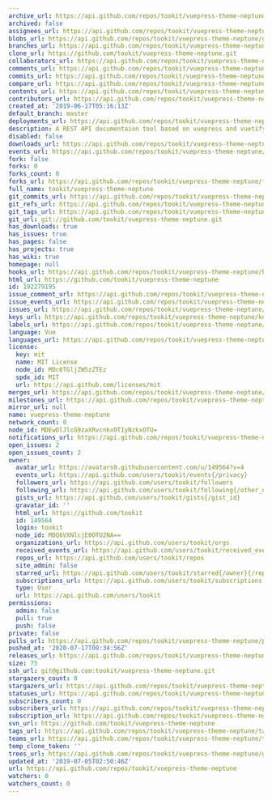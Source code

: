 ```yaml
---
archive_url: https://api.github.com/repos/tookit/vuepress-theme-neptune/{archive_format}{/ref}
archived: false
assignees_url: https://api.github.com/repos/tookit/vuepress-theme-neptune/assignees{/user}
blobs_url: https://api.github.com/repos/tookit/vuepress-theme-neptune/git/blobs{/sha}
branches_url: https://api.github.com/repos/tookit/vuepress-theme-neptune/branches{/branch}
clone_url: https://github.com/tookit/vuepress-theme-neptune.git
collaborators_url: https://api.github.com/repos/tookit/vuepress-theme-neptune/collaborators{/collaborator}
comments_url: https://api.github.com/repos/tookit/vuepress-theme-neptune/comments{/number}
commits_url: https://api.github.com/repos/tookit/vuepress-theme-neptune/commits{/sha}
compare_url: https://api.github.com/repos/tookit/vuepress-theme-neptune/compare/{base}...{head}
contents_url: https://api.github.com/repos/tookit/vuepress-theme-neptune/contents/{+path}
contributors_url: https://api.github.com/repos/tookit/vuepress-theme-neptune/contributors
created_at: '2019-06-17T05:16:13Z'
default_branch: master
deployments_url: https://api.github.com/repos/tookit/vuepress-theme-neptune/deployments
description: A REST API documentaion tool based on vuepress and vuetify
disabled: false
downloads_url: https://api.github.com/repos/tookit/vuepress-theme-neptune/downloads
events_url: https://api.github.com/repos/tookit/vuepress-theme-neptune/events
fork: false
forks: 0
forks_count: 0
forks_url: https://api.github.com/repos/tookit/vuepress-theme-neptune/forks
full_name: tookit/vuepress-theme-neptune
git_commits_url: https://api.github.com/repos/tookit/vuepress-theme-neptune/git/commits{/sha}
git_refs_url: https://api.github.com/repos/tookit/vuepress-theme-neptune/git/refs{/sha}
git_tags_url: https://api.github.com/repos/tookit/vuepress-theme-neptune/git/tags{/sha}
git_url: git://github.com/tookit/vuepress-theme-neptune.git
has_downloads: true
has_issues: true
has_pages: false
has_projects: true
has_wiki: true
homepage: null
hooks_url: https://api.github.com/repos/tookit/vuepress-theme-neptune/hooks
html_url: https://github.com/tookit/vuepress-theme-neptune
id: 192279195
issue_comment_url: https://api.github.com/repos/tookit/vuepress-theme-neptune/issues/comments{/number}
issue_events_url: https://api.github.com/repos/tookit/vuepress-theme-neptune/issues/events{/number}
issues_url: https://api.github.com/repos/tookit/vuepress-theme-neptune/issues{/number}
keys_url: https://api.github.com/repos/tookit/vuepress-theme-neptune/keys{/key_id}
labels_url: https://api.github.com/repos/tookit/vuepress-theme-neptune/labels{/name}
language: Vue
languages_url: https://api.github.com/repos/tookit/vuepress-theme-neptune/languages
license:
  key: mit
  name: MIT License
  node_id: MDc6TGljZW5zZTEz
  spdx_id: MIT
  url: https://api.github.com/licenses/mit
merges_url: https://api.github.com/repos/tookit/vuepress-theme-neptune/merges
milestones_url: https://api.github.com/repos/tookit/vuepress-theme-neptune/milestones{/number}
mirror_url: null
name: vuepress-theme-neptune
network_count: 0
node_id: MDEwOlJlcG9zaXRvcnkxOTIyNzkxOTU=
notifications_url: https://api.github.com/repos/tookit/vuepress-theme-neptune/notifications{?since,all,participating}
open_issues: 2
open_issues_count: 2
owner:
  avatar_url: https://avatars0.githubusercontent.com/u/149564?v=4
  events_url: https://api.github.com/users/tookit/events{/privacy}
  followers_url: https://api.github.com/users/tookit/followers
  following_url: https://api.github.com/users/tookit/following{/other_user}
  gists_url: https://api.github.com/users/tookit/gists{/gist_id}
  gravatar_id: ''
  html_url: https://github.com/tookit
  id: 149564
  login: tookit
  node_id: MDQ6VXNlcjE0OTU2NA==
  organizations_url: https://api.github.com/users/tookit/orgs
  received_events_url: https://api.github.com/users/tookit/received_events
  repos_url: https://api.github.com/users/tookit/repos
  site_admin: false
  starred_url: https://api.github.com/users/tookit/starred{/owner}{/repo}
  subscriptions_url: https://api.github.com/users/tookit/subscriptions
  type: User
  url: https://api.github.com/users/tookit
permissions:
  admin: false
  pull: true
  push: false
private: false
pulls_url: https://api.github.com/repos/tookit/vuepress-theme-neptune/pulls{/number}
pushed_at: '2020-07-17T09:34:56Z'
releases_url: https://api.github.com/repos/tookit/vuepress-theme-neptune/releases{/id}
size: 75
ssh_url: git@github.com:tookit/vuepress-theme-neptune.git
stargazers_count: 0
stargazers_url: https://api.github.com/repos/tookit/vuepress-theme-neptune/stargazers
statuses_url: https://api.github.com/repos/tookit/vuepress-theme-neptune/statuses/{sha}
subscribers_count: 0
subscribers_url: https://api.github.com/repos/tookit/vuepress-theme-neptune/subscribers
subscription_url: https://api.github.com/repos/tookit/vuepress-theme-neptune/subscription
svn_url: https://github.com/tookit/vuepress-theme-neptune
tags_url: https://api.github.com/repos/tookit/vuepress-theme-neptune/tags
teams_url: https://api.github.com/repos/tookit/vuepress-theme-neptune/teams
temp_clone_token: ''
trees_url: https://api.github.com/repos/tookit/vuepress-theme-neptune/git/trees{/sha}
updated_at: '2019-07-05T02:50:46Z'
url: https://api.github.com/repos/tookit/vuepress-theme-neptune
watchers: 0
watchers_count: 0
---
```


